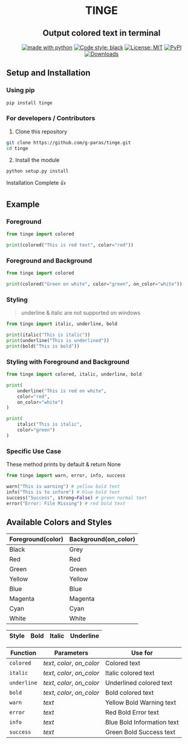<h1 align='center'>TINGE</h1>
<h2 align='center'>Output colored text in terminal</h2>

<p align='center'>
<a href="https://www.python.com"><img alt="made with python" src="https://img.shields.io/badge/Made%20with-Python-1f425f.svg"></a>
<a href="https://github.com/psf/black"><img alt="Code style: black" src="https://img.shields.io/badge/Code%20Style-Black-000000.svg"></a>
<a href="https://github.com/g-paras/tinge/blob/master/LICENSE"><img alt="License: MIT" src="https://img.shields.io/badge/License-MIT-yellow.svg"></a>
<a href="https://pypi.org/project/tinge/"><img alt="PyPI" src="https://img.shields.io/pypi/v/tinge"></a>
<a href="https://pepy.tech/project/tinge"><img alt="Downloads" src="https://static.pepy.tech/personalized-badge/tinge?period=total&units=international_system&left_color=grey&right_color=blue&left_text=Downloads"></a>
</p>

## Setup and Installation

### Using pip

```bash
pip install tinge
```

### For developers / Contributors

1. Clone this repository

```bash
git clone https://github.com/g-paras/tinge.git
cd tinge
```

2. Install the module

```python
python setup.py install
```

Installation Complete :thumbsup:

## Example


### Foreground

```python
from tinge import colored

print(colored("This is red text", color="red"))
```

### Foreground and Background

```python
from tinge import colored

print(colored("Green on white", color="green", on_color="white"))
```

### Styling

> underline & italic are not supported on windows

```python
from tinge import italic, underline, bold

print(italic("This is italic"))
print(underline("This is underlined"))
print(bold("This is bold"))
```

### Styling with Foreground and Background

```python
from tinge import colored, italic, underline, bold

print(
    underline("This is red on white",
    color="red",
    on_color="white")
)

print(
    italic("This is italic",
    color="green")
)
```

### Specific Use Case
These method prints by default & return None

```python
from tinge import warn, error, info, success

warn("This is warning") # yellow bold text
info("This is to inform") # blue bold text
success("Success", strong=False) # green normal text
error("Error: File Missing") # red bold text
```

## Available Colors and Styles

| Foreground(color) | Background(on_color) |
| ----------------- | -------------------- |
| Black             | Grey                 |
| Red               | Red                  |
| Green             | Green                |
| Yellow            | Yellow               |
| Blue              | Blue                 |
| Magenta           | Magenta              |
| Cyan              | Cyan                 |
| White             | White                |

| Style | Bold | Italic | Underline |
| ----- | ---- | ------ | --------- |

| Function    | Parameters                   | Use for                    |
| ----------- | ---------------------------- | -------------------------- |
| `colored`   | *text*, *color*, *on_color*  | Colored text               |
| `italic`    | *text*, *color*, *on_color*  | Italic colored text        |
| `underline` | *text*, *color*, *on_color*  | Underlined colored text    |
| `bold`      | *text*, *color*, *on_color*  | Bold colored text          |
| `warn`      | *text*                       | Yellow Bold Warning text   |
| `error`     | *text*                       | Red Bold Error text        |
| `info`      | *text*                       | Blue Bold Information text |
| `success`   | *text*                       | Green Bold Success text    |
